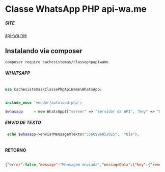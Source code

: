 # Classe WhatsApp PHP api-wa.me 

##### SITE 
 
<a href="https://api-wa.me">api-wa.me</a>


## Instalando via composer 

```
composer require cachesistemas/classephpapiwame
```

#####  WHATSAPP   

```php
 
use Cachesistemas\ClassePhpApiWame\WhatsApp;


include_once 'vendor/autoload.php';

$whasapp     = new WhatsApp(["server" => "Servidor da API", "key" => "Sua Instância Key"]);


```

##### ENVIO DE TEXTO   

```php
 echo $whasapp->enviarMensagemTexto("5566996852025",  "Oie");
 
```
#### RETORNO
```json

{"error":false,"message":"Mensagem enviada","messageData":{"key":{"remoteJid":"556696852025@s.whatsapp.net","fromMe":true,"id":"BAE58DC39F03C286"},"message":{"extendedTextMessage":{"text":"Oie"}},"messageTimestamp":"1653332312","status":"PENDING"}}
 
```

